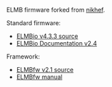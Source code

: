 ELMB firmware forked from [nikhef](http://www.nikhef.nl/pub/departments/ct/po/html/ELMB128/ELMB128resources.html).

Standard firmware:
  * [ELMBio v4.3.3 source](http://www.nikhef.nl/pub/departments/ct/po/html/ELMB128/ELMBio433-src.zip)
  * [ELMBio Documentation v2.4](http://www.nikhef.nl/pub/departments/ct/po/html/ELMB128/ELMB24.pdf)

Framework:
  * [ELMBfw v2.1 source](http://www.nikhef.nl/pub/departments/ct/po/html/ELMB128/ELMBfw21-src.zip)
  * [ELMBfw manual](http://www.nikhef.nl/pub/departments/ct/po/html/ELMB128/ELMBfw.pdf)
